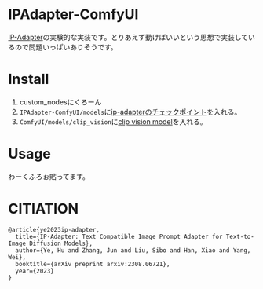 # IPAdapter-ComfyUI
[IP-Adapter](https://github.com/tencent-ailab/IP-Adapter)の実験的な実装です。とりあえず動けばいいという思想で実装しているので問題いっぱいありそうです。

# Install
1. custom_nodesにくろーん
2. `IPAdapter-ComfyUI/models`に[ip-adapterのチェックポイント](https://huggingface.co/h94/IP-Adapter/blob/main/models/ip-adapter_sd15.bin)を入れる。
3. `ComfyUI/models/clip_vision`に[clip vision model](https://huggingface.co/h94/IP-Adapter/blob/main/models/image_encoder/pytorch_model.bin)を入れる。

# Usage
わーくふろぉ貼ってます。

# CITIATION
```
@article{ye2023ip-adapter,
  title={IP-Adapter: Text Compatible Image Prompt Adapter for Text-to-Image Diffusion Models},
  author={Ye, Hu and Zhang, Jun and Liu, Sibo and Han, Xiao and Yang, Wei},
  booktitle={arXiv preprint arxiv:2308.06721},
  year={2023}
}
```
